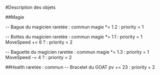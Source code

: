 #Description des objets

##Magie

-- Bague du magicien
raretée : commun
magie *= 1.2 : priority = 1

-- Bottes du magicien
raretée : commun
magie *= 1.1 : priority = 1
MoveSpeed += 6 ? : priority = 2

-- Baguette du magicien
raretée : commun
magie *= 1.3 : priority = 1
MoveSpeed -= 4 ? : priority = 2

##Health
raretée : commun
-- Bracelet du GOAT
pv += 23 : priority = 2


